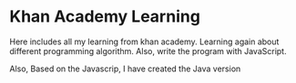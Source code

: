 # Khan Academy Learning 
Here includes all my learning from khan academy. Learning again about different programming algorithm. Also, write the program with JavaScript.

Also, Based on the Javascrip, I have created the Java version 
